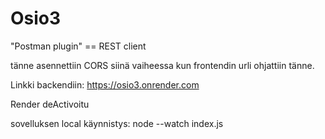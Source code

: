 # Osio3

"Postman plugin" == REST client

tänne asennettiin CORS siinä vaiheessa kun frontendin urli ohjattiin tänne.

Linkki backendiin:
https://osio3.onrender.com

Render deActivoitu

sovelluksen local käynnistys: node --watch index.js
